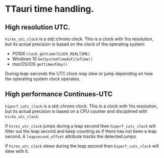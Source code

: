# TTauri time handling.

## High resolution UTC.

`hires_utc_clock` is a std::chrono clock. This is a clock with 1ns resolution, but its actual precision
is based on the clock of the operating system:

- POSIX `clock_gettime(CLOCK_REALTIME)`
- Windows 10 `GetSystemTimeAsFileTime()`
- macOS/iOS `gettimeofday()`

During leap-seconds the UTC clock may slew or jump depending on how the operating system clock operates.

## High performance Continues-UTC

`hiperf_cutc_clock` is a std::chrono clock. This is a clock with 1ns resolution, but its actual precision
is based on a CPU counter and disciplined with `hires_utc_clock`.

If `hires_utc_clock` jumps during a leap second then `hiperf_cutc_clock` will filter out the leap second
and keep counting as if there has not been a leap second. A `leapsecond_offset` attribute tracks the
detected jumps.

If `hires_utc_clock` slews during the leap second then `hiperf_cutc_clock` will slew with it.
